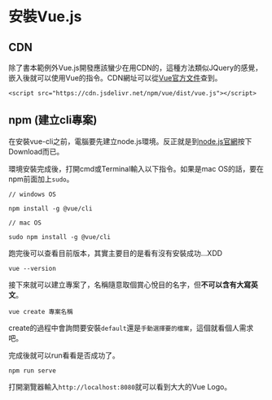 # 安裝Vue.js
## CDN
除了書本範例外Vue.js開發應該蠻少在用CDN的，這種方法類似JQuery的感覺，嵌入後就可以使用Vue的指令。CDN網址可以從[Vue官方文件](https://cn.vuejs.org/v2/guide/installation.html#CDN)查到。
```
<script src="https://cdn.jsdelivr.net/npm/vue/dist/vue.js"></script>
```

## npm (建立cli專案)
在安裝vue-cli之前，電腦要先建立node.js環境。反正就是到[node.js官網](https://nodejs.org/en/)按下Download而已。

環境安裝完成後，打開cmd或Terminal輸入以下指令。如果是mac OS的話，要在npm前面加上`sudo`。
```
// windows OS

npm install -g @vue/cli
```
```
// mac OS

sudo npm install -g @vue/cli
```
跑完後可以查看目前版本，其實主要目的是看有沒有安裝成功...XDD
```
vue --version
```
接下來就可以建立專案了，名稱隨意取個賞心悅目的名字，但**不可以含有大寫英文**。
```
vue create 專案名稱
```
create的過程中會詢問要安裝`default`還是`手動選擇要的檔案`，這個就看個人需求吧。

完成後就可以run看看是否成功了。
```
npm run serve
```
打開瀏覽器輸入`http://localhost:8080`就可以看到大大的Vue Logo。
